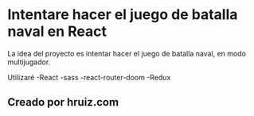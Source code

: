 # Intentare hacer el juego de batalla naval en React

La idea del proyecto es intentar hacer el juego de batalla naval, en modo multijugador.

Utilizaré 
-React
-sass
-react-router-doom
-Redux

## Creado por hruiz.com

